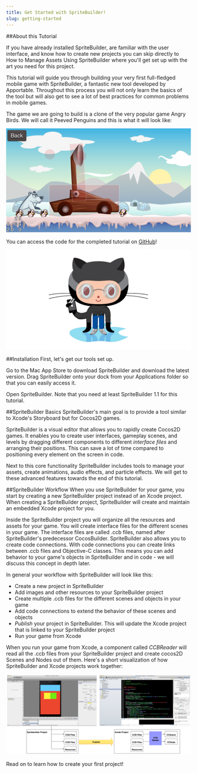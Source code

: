 ```yaml
---
title: Get Started with SpriteBuilder!
slug: getting-started
---
```


##About this Tutorial

If you have already installed SpriteBuilder, are familiar with the user interface, and know how to create new projects you can skip directly to How to Manage Assets Using SpriteBuilder where you'll get set up with the art you need for this project.

This tutorial will guide you through building your very first full-fledged mobile game with SpriteBuilder, a fantastic new tool developed by Apportable. Throughout this process you will not only learn the basics of the tool but will also get to see a lot of best practices for common problems in mobile games.

The game we are going to build is a clone of the very popular game Angry Birds. We will call it Peeved Penguins and this is what it will look like:

![iPad improved game](./1-Peeved_Preview.png "Peeved Penguins")

You can access the code for the completed tutorial on [GitHub](https://github.com/MakeSchool/PeevedPenguins-Spritebuilder)!

![Github Logo](./2-Github.png "Github Logo")

##Installation
First, let's get our tools set up.

Go to the Mac App Store to download SpriteBuilder and download the latest version. Drag SpriteBuilder onto your dock from your Applications folder so that you can easily access it.

Open SpriteBuilder. Note that you need at least SpriteBuilder 1.1 for this tutorial.

##SpriteBuilder Basics
SpriteBuilder's main goal is to provide a tool similar to Xcode's Storyboard but for Cocos2D games.

SpriteBuilder is a visual editor that allows you to rapidly create Cocos2D games. It enables you to create user interfaces, gameplay scenes, and levels by dragging different components to different _interface files_ and arranging their positions. This can save a lot of time compared to positioning every element on the screen in code.

Next to this core functionality SpriteBuilder includes tools to manage your assets, create animations, audio effects, and particle effects. We will get to these advanced features towards the end of this tutorial.

##SpriteBuilder Workflow
When you use SpriteBuilder for your game, you start by creating a new SpriteBuilder project instead of an Xcode project. When creating a SpriteBuilder project, SpriteBuilder will create and maintain an embedded Xcode project for you.

Inside the SpriteBuilder project you will organize all the resources and assets for your game. You will create interface files for the different scenes in your game. The interface files are called .ccb files, named after SpriteBuilder's predecessor CocosBuilder. SpriteBuilder also allows you to create code connections. With code connections you can create links between .ccb files and Objective-C classes. This means you can add behavior to your game's objects in SpriteBuilder and in code - we will discuss this concept in depth later.

In general your workflow with SpriteBuilder will look like this:

* Create a new project in SpriteBuilder
* Add images and other resources to your SpriteBuilder project
* Create multiple .ccb files for the different scenes and objects in your game
* Add code connections to extend the behavior of these scenes and objects
* _Publish_ your project in SpriteBuilder. This will update the Xcode project that is linked to your SpriteBuilder project
* Run your game from Xcode

When you run your game from Xcode, a component called _CCBReader_ will read all the .ccb files from your SpriteBuilder project and create cocos2D Scenes and Nodes out of them. Here's a short visualization of how SpriteBuilder and Xcode projects work together:

![Publishing in Spritebuilder](./3-spritebuilder_publishing.png "Publishing in Spritebuilder")

Read on to learn how to create your first project!
